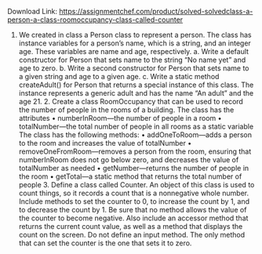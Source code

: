 Download Link: https://assignmentchef.com/product/solved-solvedclass-a-person-a-class-roomoccupancy-class-called-counter
<br>
1. We created in class a Person class to represent a person. The class has instance variables for a person’s name, which is a string, and an integer age. These variables are name and age, respectively. a. Write a default constructor for Person that sets name to the string “No name yet” and age to zero. b. Write a second constructor for Person that sets name to a given string and age to a given age. c. Write a static method createAdult() for Person that returns a special instance of this class. The instance represents a generic adult and has the name “An adult” and the age 21. 2. Create a class RoomOccupancy that can be used to record the number of people in the rooms of a building. The class has the attributes • numberInRoom—the number of people in a room • totalNumber—the total number of people in all rooms as a static variable The class has the following methods: • addOneToRoom—adds a person to the room and increases the value of totalNumber • removeOneFromRoom—removes a person from the room, ensuring that numberInRoom does not go below zero, and decreases the value of totalNumber as needed • getNumber—returns the number of people in the room • getTotal—a static method that returns the total number of people 3. Define a class called Counter. An object of this class is used to count things, so it records a count that is a nonnegative whole number. Include methods to set the counter to 0, to increase the count by 1, and to decrease the count by 1. Be sure that no method allows the value of the counter to become negative. Also include an accessor method that returns the current count value, as well as a method that displays the count on the screen. Do not define an input method. The only method that can set the counter is the one that sets it to zero.